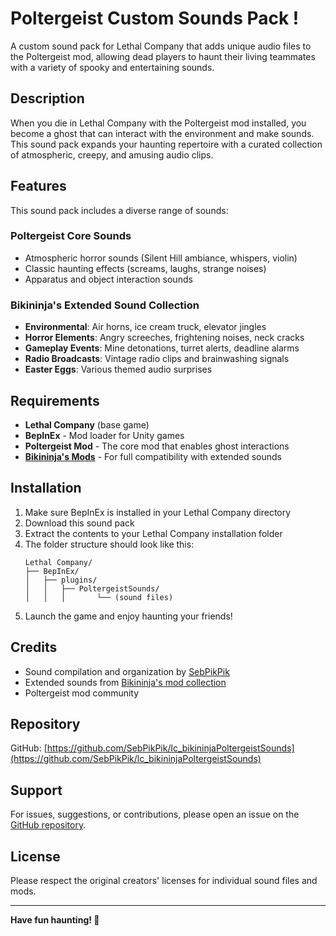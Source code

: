 # Poltergeist Custom Sounds Pack !

A custom sound pack for Lethal Company that adds unique audio files to the Poltergeist mod, allowing dead players to haunt their living teammates with a variety of spooky and entertaining sounds.

## Description

When you die in Lethal Company with the Poltergeist mod installed, you become a ghost that can interact with the environment and make sounds. This sound pack expands your haunting repertoire with a curated collection of atmospheric, creepy, and amusing audio clips.

## Features

This sound pack includes a diverse range of sounds:

### Poltergeist Core Sounds
- Atmospheric horror sounds (Silent Hill ambiance, whispers, violin)
- Classic haunting effects (screams, laughs, strange noises)
- Apparatus and object interaction sounds

### Bikininja's Extended Sound Collection
- **Environmental**: Air horns, ice cream truck, elevator jingles
- **Horror Elements**: Angry screeches, frightening noises, neck cracks
- **Gameplay Events**: Mine detonations, turret alerts, deadline alarms
- **Radio Broadcasts**: Vintage radio clips and brainwashing signals
- **Easter Eggs**: Various themed audio surprises

## Requirements

- **Lethal Company** (base game)
- **BepInEx** - Mod loader for Unity games
- **Poltergeist Mod** - The core mod that enables ghost interactions
- **[Bikininja's Mods](https://thunderstore.io/c/lethal-company/p/Bikininjas/)** - For full compatibility with extended sounds

## Installation

1. Make sure BepInEx is installed in your Lethal Company directory
2. Download this sound pack
3. Extract the contents to your Lethal Company installation folder
4. The folder structure should look like this:
   ```
   Lethal Company/
   ├── BepInEx/
   │   ├── plugins/
   │   │   ├── PoltergeistSounds/
   │   │   │       └── (sound files)
   ```
5. Launch the game and enjoy haunting your friends!

## Credits

- Sound compilation and organization by [SebPikPik](https://github.com/SebPikPik)
- Extended sounds from [Bikininja's mod collection](https://thunderstore.io/c/lethal-company/p/Bikininjas/)
- Poltergeist mod community

## Repository

GitHub: [https://github.com/SebPikPik/lc_bikininjaPoltergeistSounds](https://github.com/SebPikPik/lc_bikininjaPoltergeistSounds)

## Support

For issues, suggestions, or contributions, please open an issue on the [GitHub repository](https://github.com/SebPikPik/lc_bikininjaPoltergeistSounds/issues).

## License

Please respect the original creators' licenses for individual sound files and mods.

---

**Have fun haunting! 👻**
